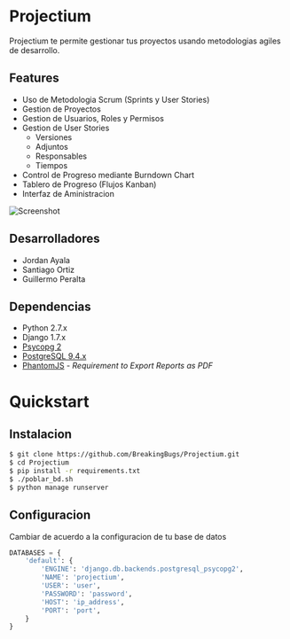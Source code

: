 # Projectium
Projectium te permite gestionar tus proyectos usando metodologias agiles de desarrollo.

## Features
- Uso de Metodologia Scrum (Sprints y User Stories)
- Gestion de Proyectos
- Gestion de Usuarios, Roles y Permisos
- Gestion de User Stories
    - Versiones
    - Adjuntos
    - Responsables
    - Tiempos
- Control de Progreso mediante Burndown Chart
- Tablero de Progreso (Flujos Kanban)
- Interfaz de Aministracion

![Screenshot](http://i.imgur.com/snbIflS.png)

## Desarrolladores
- Jordan Ayala
- Santiago Ortiz
- Guillermo Peralta


## Dependencias
- Python 2.7.x
- Django 1.7.x
- [Psycopg 2](http://initd.org/psycopg/docs/install.html "Psycopg Installation")
- [PostgreSQL 9.4.x](http://www.postgresql.org "PostgreSQL")
- [PhantomJS](http://phantomjs.org) - _Requirement to Export Reports as PDF_

# Quickstart

## Instalacion
```sh
$ git clone https://github.com/BreakingBugs/Projectium.git
$ cd Projectium
$ pip install -r requirements.txt
$ ./poblar_bd.sh
$ python manage runserver
```

## Configuracion
Cambiar de acuerdo a la configuracion de tu base de datos
```python
DATABASES = {
    'default': {
        'ENGINE': 'django.db.backends.postgresql_psycopg2',
        'NAME': 'projectium',
        'USER': 'user',
        'PASSWORD': 'password',
        'HOST': 'ip_address',
        'PORT': 'port',
    }
}
```
